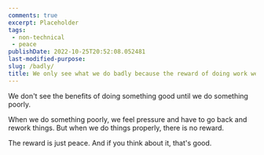 ```yaml
---
comments: true
excerpt: Placeholder 
tags:
 - non-technical
 - peace
publishDate: 2022-10-25T20:52:08.052481
last-modified-purpose:
slug: /badly/
title: We only see what we do badly because the reward of doing work well is just peace.
---
```


We don't see the benefits of doing something good until we do something poorly.

When we do something poorly, we feel pressure and have to go back and rework things. But when we do things properly, there is no reward.

The reward is just peace. And if you think about it, that's good.